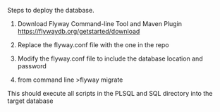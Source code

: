 Steps to deploy the database.

1) Download Flyway Command-line Tool and Maven Plugin https://flywaydb.org/getstarted/download

2) Replace the flyway.conf file with the one in the repo

3) Modify the flyway.conf file to include the database location and password

4) from command line >flyway migrate

This should execute all scripts in the PLSQL and SQL directory into the target database

